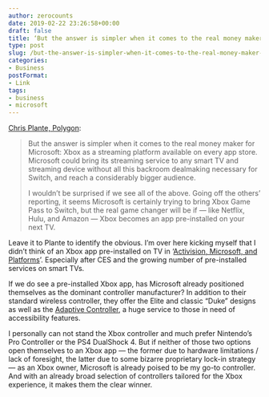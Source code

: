 ```yaml
---
author: zerocounts
date: 2019-02-22 23:26:58+00:00
draft: false
title: ‘But the answer is simpler when it comes to the real money maker for Microsoft’
type: post
slug: /but-the-answer-is-simpler-when-it-comes-to-the-real-money-maker-for-microsoft/
categories:
- Business
postFormat:
- Link
tags:
- business
- microsoft
---
```


[Chris Plante, Polygon](https://www.polygon.com/2019/2/22/18236210/xbox-game-pass-switch-microsoft):

> But the answer is simpler when it comes to the real money maker for Microsoft: Xbox as a streaming platform available on every app store. Microsoft could bring its streaming service to any smart TV and streaming device without all this backroom dealmaking necessary for Switch, and reach a considerably bigger audience.
> 
> I wouldn’t be surprised if we see all of the above. Going off the others’ reporting, it seems Microsoft is certainly trying to bring Xbox Game Pass to Switch, but the real game changer will be if — like Netflix, Hulu, and Amazon — Xbox becomes an app pre-installed on your next TV.

Leave it to Plante to identify the obvious. I’m over here kicking myself that I didn’t think of an Xbox app pre-installed on TV in ‘[Activision, Microsoft, and Platforms](/2019/01/21/activision-microsoft-and-platforms/)’. Especially after CES and the growing number of pre-installed services on smart TVs.

If we do see a pre-installed Xbox app, has Microsoft already positioned themselves as the dominant controller manufacturer? In addition to their standard wireless controller, they offer the Elite and classic “Duke” designs as well as the [Adaptive Controller](/2018/05/17/microsofts-xbox-adaptive-controller/), a huge service to those in need of accessibility features.

I personally can not stand the Xbox controller and much prefer Nintendo’s Pro Controller or the PS4 DualShock 4. But if neither of those two options open themselves to an Xbox app — the former due to hardware limitations / lack of foresight, the latter due to some bizarre proprietary lock-in strategy — as an Xbox owner, Microsoft is already poised to be my go-to controller. And with an already broad selection of controllers tailored for the Xbox experience, it makes them the clear winner.